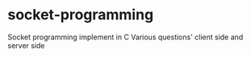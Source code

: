 # socket-programming
Socket programming implement in C
Various questions' client side and server side
